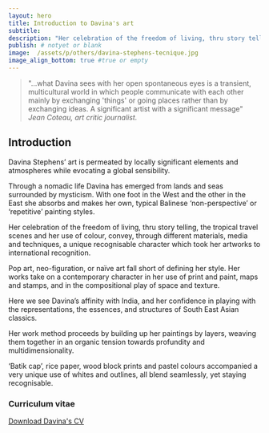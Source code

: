```yaml
---
layout: hero
title: Introduction to Davina's art
subtitle:
description: "Her celebration of the freedom of living, thru story telling, the tropical travels scenes and her use of colour convey, through different materials, media and techniques, a unique recognisable character which took her artworks to international recognition. Pop art, neo-figuration, or naïve art fall short of defining her style. Her works take on a contemporary character in her use of print and paint, maps and stamps, and in the compositional play of space and texture."
publish: # notyet or blank
image:  /assets/p/others/davina-stephens-tecnique.jpg
image_align_bottom: true #true or empty
---
```


>"...what Davina sees with her open spontaneous eyes is a transient, multicultural world in which people communicate with each other mainly by exchanging 'things' or going places rather than by exchanging ideas. A significant artist with a significant message" _Jean Coteau, art critic journalist._

## Introduction

Davina Stephens’ art is permeated by locally significant elements and atmospheres while evocating a global sensibility.

Through a nomadic life Davina has emerged from lands and seas surrounded by mysticism. With one foot in the West and the other in the East she absorbs and makes her own, typical Balinese ‘non-perspective’ or ‘repetitive’ painting styles.

Her celebration of the freedom of living, thru story telling, the tropical travel scenes and her use of colour, convey, through different materials, media and techniques, a unique recognisable character which took her artworks to international recognition.

Pop art, neo-figuration, or naïve art fall short of defining her style. Her works take on a contemporary character in her use of print and paint, maps and stamps, and in the compositional play of space and texture.

Here we see Davina’s affinity with India, and her confidence in playing with the representations, the essences, and structures of South East Asian classics.

Her work method proceeds by building up her paintings by layers, weaving them together in an organic tension towards profundity and multidimensionality.

‘Batik cap’, rice paper, wood block prints and pastel colours accompanied a very unique use of whites and outlines, all blend seamlessly, yet staying recognisable.



### Curriculum vitae

[Download Davina's CV](https://davinastephens.com/assets/pdf/Davina-Stephens-cv.pdf)
